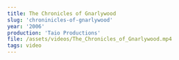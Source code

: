 ```yaml
---
title: The Chronicles of Gnarlywood
slug: 'chroninicles-of-gnarlywood'
year: '2006'
production: 'Taio Productions'
file: /assets/videos/The_Chronicles_of_Gnarlywood.mp4
tags: video
---
```


